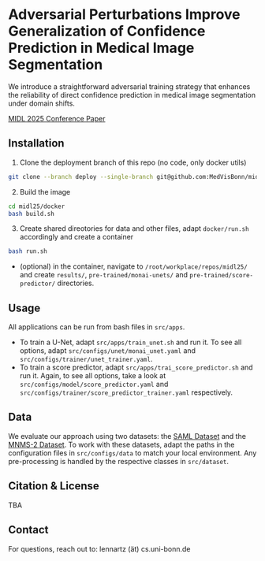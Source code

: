 # Adversarial Perturbations Improve Generalization of Confidence Prediction in Medical Image Segmentation

We introduce a straightforward adversarial training strategy that enhances the reliability of direct confidence prediction in medical image segmentation under domain shifts.

[MIDL 2025 Conference Paper](https://openreview.net/pdf?id=0BQ6JPGwZa)

<!-- ## Table of Contents
- [Adversarial Perturbations Improve Generalization of Confidence Prediction in Medical Image Segmentation](#adversarial-perturbations-improve-generalization-of-confidence-prediction-in-medical-image-segmentation)
  - [Table of Contents](#table-of-contents)
  - [Installation](#installation)
  - [Usage](#usage)
  - [Data](#data)
  - [Experiments \& Results](#experiments--results)
  - [Citation \& License](#citation--license)
  - [Contact](#contact) -->

## Installation
1. Clone the deployment branch of this repo (no code, only docker utils)
```bash
git clone --branch deploy --single-branch git@github.com:MedVisBonn/midl25.git
```
2. Build the image 
```bash
cd midl25/docker
bash build.sh
```
3. Create shared direotories for data and other files, adapt `docker/run.sh` accordingly and create a container
```bash
bash run.sh
```
- (optional) in the container, navigate to `/root/workplace/repos/midl25/` and create `results/`, `pre-trained/monai-unets/` and `pre-trained/score-predictor/` directories.

## Usage
All applications can be run from bash files in `src/apps`.
- To train a U-Net, adapt `src/apps/train_unet.sh` and run it. To see all options, adapt `src/configs/unet/monai_unet.yaml` and `src/configs/trainer/unet_trainer.yaml`.
- To train a score predictor, adapt `src/apps/trai_score_predictor.sh` and run it. Again, to see all options, take a look at `src/configs/model/score_predictor.yaml` and `src/configs/trainer/score_predictor_trainer.yaml` respectively.

## Data
We evaluate our approach using two datasets: the [SAML Dataset](https://liuquande.github.io/SAML/) and the [MNMS-2 Dataset](https://www.ub.edu/mnms-2/). To work with these datasets, adapt the paths in the configuration files in `src/configs/data` to match your local environment. Any pre-processing is handled by the respective classes in `src/dataset`.

## Citation & License
TBA

## Contact
For questions, reach out to: lennartz (ät) cs.uni-bonn.de